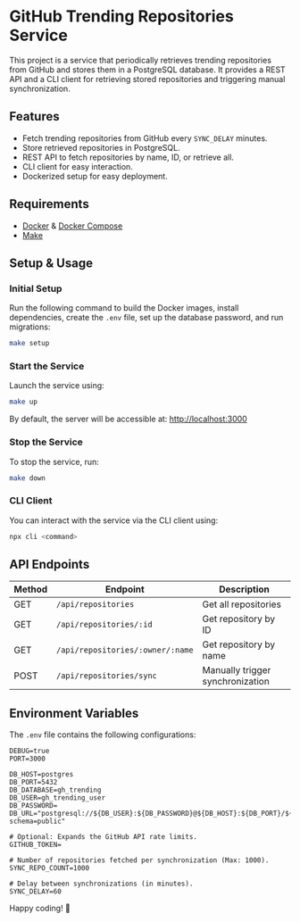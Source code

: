 # GitHub Trending Repositories Service

This project is a service that periodically retrieves trending repositories from GitHub and stores them in a PostgreSQL database. It provides a REST API and a CLI client for retrieving stored repositories and triggering manual synchronization.

## Features
- Fetch trending repositories from GitHub every `SYNC_DELAY` minutes.
- Store retrieved repositories in PostgreSQL.
- REST API to fetch repositories by name, ID, or retrieve all.
- CLI client for easy interaction.
- Dockerized setup for easy deployment.

## Requirements
- [Docker](https://www.docker.com/) & [Docker Compose](https://docs.docker.com/compose/)
- [Make](https://www.gnu.org/software/make/)

## Setup & Usage

### Initial Setup
Run the following command to build the Docker images, install dependencies, create the `.env` file, set up the database password, and run migrations:
```sh
make setup
```

### Start the Service
Launch the service using:
```sh
make up
```
By default, the server will be accessible at: [http://localhost:3000](http://localhost:3000)

### Stop the Service
To stop the service, run:
```sh
make down
```

### CLI Client
You can interact with the service via the CLI client using:
```sh
npx cli <command>
```

## API Endpoints
| Method | Endpoint                         | Description                      |
|--------|----------------------------------|----------------------------------|
| GET    | `/api/repositories`              | Get all repositories             |
| GET    | `/api/repositories/:id`          | Get repository by ID             |
| GET    | `/api/repositories/:owner/:name` | Get repository by name           |
| POST   | `/api/repositories/sync`         | Manually trigger synchronization |

## Environment Variables

The `.env` file contains the following configurations:
```env
DEBUG=true
PORT=3000

DB_HOST=postgres
DB_PORT=5432
DB_DATABASE=gh_trending
DB_USER=gh_trending_user
DB_PASSWORD=
DB_URL="postgresql://${DB_USER}:${DB_PASSWORD}@${DB_HOST}:${DB_PORT}/${DB_DATABASE}?schema=public"

# Optional: Expands the GitHub API rate limits.
GITHUB_TOKEN=

# Number of repositories fetched per synchronization (Max: 1000).
SYNC_REPO_COUNT=1000

# Delay between synchronizations (in minutes).
SYNC_DELAY=60
```

Happy coding! 🚀
